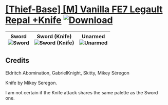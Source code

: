# [\[Thief-Base\] \[M\] Vanilla FE7 Legault Repal +Knife](https://github.com/Klokinator/FE-Repo/tree/main/Battle%20Animations/Infantry%20-%20(Swd)%20Thieves,%20Rogues,%20Assassins/%5BThief-Base%5D%20%5BM%5D%20Vanilla%20FE7%20Legault%20Repal%20%2BKnife) [![Download](https://img.shields.io/badge/Download--red?style=social&logo=github)](https://minhaskamal.github.io/DownGit/#/home?url=https://github.com/Klokinator/FE-Repo/tree/main/Battle%20Animations/Infantry%20-%20(Swd)%20Thieves,%20Rogues,%20Assassins/%5BThief-Base%5D%20%5BM%5D%20Vanilla%20FE7%20Legault%20Repal%20%2BKnife)

| <b>Sword</b><br/><img alt="Sword" src="https://raw.githubusercontent.com/Klokinator/FE-Repo/main/Battle%20Animations/Infantry%20-%20(Swd)%20Thieves,%20Rogues,%20Assassins/%5BThief-Base%5D%20%5BM%5D%20Vanilla%20FE7%20Legault%20Repal%20+Knife/1.%20Sword/Sword.gif"/> | <b>Sword (Knife)</b><br/><img alt="Sword (Knife)" src="https://raw.githubusercontent.com/Klokinator/FE-Repo/main/Battle%20Animations/Infantry%20-%20(Swd)%20Thieves,%20Rogues,%20Assassins/%5BThief-Base%5D%20%5BM%5D%20Vanilla%20FE7%20Legault%20Repal%20+Knife/1.%20Sword%20(Knife)/Sword.gif"/> | <b>Unarmed</b><br/><img alt="Unarmed" src="https://raw.githubusercontent.com/Klokinator/FE-Repo/main/Battle%20Animations/Infantry%20-%20(Swd)%20Thieves,%20Rogues,%20Assassins/%5BThief-Base%5D%20%5BM%5D%20Vanilla%20FE7%20Legault%20Repal%20+Knife/8.%20Unarmed/Unarmed.gif"/> |
| :---: | :---: | :---: |

## Credits

Eldritch Abomination, GabrielKnight, Skitty, Mikey Séregon

Knife by Mikey Seregon.

I am not certain if the Knife attack shares the same palette as the Sword one.

